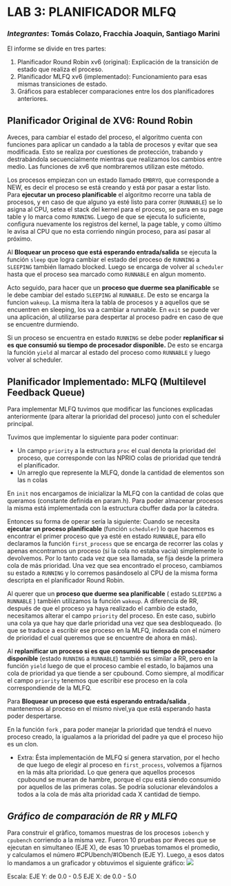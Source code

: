# LAB 3: PLANIFICADOR MLFQ

### *Integrantes*: Tomás Colazo, Fracchia Joaquin, Santiago Marini

El informe se divide en tres partes:
 1. Planificador Round Robin xv6 (original): Explicación de la transición de estado que realiza el proceso. 
 2. Planificador MLFQ xv6 (implementado): Funcionamiento para esas mismas transiciones de estado.
 3. Gráficos para establecer comparaciones entre los dos planificadores anteriores.
## **Planificador Original de XV6: Round Robin**
Aveces, para cambiar el estado del proceso, el algoritmo cuenta con funciones para aplicar un candado a la tabla de procesos y evitar que sea modificada. Esto se realiza por cuestiones de protección, trabando y destrabándola secuencialmente mientras que realizamos los cambios entre medio. Las funciones de xv6 que nombraremos utilizan este método.

Los procesos empiezan con un estado llamado ```EMBRYO```, que corresponde a NEW, es decir el proceso se está creando y está por pasar a estar listo.
Para **ejecutar un proceso planificable** el algoritmo recorre una tabla de procesos, y en caso de que alguno ya esté listo para correr (```RUNNABLE```) se lo asigna al CPU, setea el stack del kernel para el proceso, se para en su page table y lo marca como ```RUNNING```. Luego de que se ejecuta lo suficiente, configura nuevamente los registros del kernel, la page table, y como último le avisa al CPU que no esta corriendo ningún proceso, para así pasar al próximo.


Al **Bloquear un proceso que está esperando entrada/salida** se ejecuta la función ```sleep``` que logra cambiar el estado del proceso de ```RUNNING``` a ```SLEEPING``` también llamado blocked. Luego se encarga de volver al ```scheduler``` hasta que el proceso sea marcado como ```RUNNABLE``` en algun momento.

Acto seguido, para hacer que un **proceso que duerme sea planificable** se le debe cambiar del estado ```SLEEPING``` al ```RUNNABLE```. De esto se encarga la funcion ```wakeup```. La misma itera la tabla de procesos y a aquellos que se encuentren en sleeping, los va a cambiar a runnable. En ```exit``` se puede ver una aplicación, al utilizarse para despertar al proceso padre en caso de que se encuentre durmiendo.

Si un  proceso se encuentra en estado ```RUNNING``` se debe poder **replanificar si es que consumió su tiempo de procesador disponible.**
De esto se encarga la función ```yield``` al marcar al estado del proceso como ```RUNNABLE``` y luego volver al scheduler. 

## **Planificador Implementado: MLFQ (Multilevel Feedback Queue)**
Para implementar MLFQ tuvimos que modificar las funciones explicadas anteriormente (para alterar la prioridad del proceso) junto con el scheduler principal.

Tuvimos que implementar lo siguiente para poder continuar:
 * Un campo ```priority``` a la estructura ```proc``` el cual denota la prioridad del proceso, que corresponde con las NPRIO colas de prioridad que tendrá el planificador.
 * Un arreglo que represente la MLFQ, donde la cantidad de elementos son las n colas

En ```init``` nos encargamos de inicializar la MLFQ con la cantidad de colas que queramos (constante definida en  param.h). Para poder almacenar procesos la misma está implementada con la estructura cbuffer dada por la cátedra.


Entonces su forma de operar sería la siguiente:
Cuando se necesita **ejecutar un proceso planificable** (función  ```scheduler```) lo que hacemos es encontrar el primer proceso que ya esté en estado  ```RUNNABLE```, para ello declaramos la función  ```first_process``` que se encarga de recorrer las colas y apenas encontramos un proceso (si la cola no estaba vacia) simplemente lo devolvemos. Por lo tanto cada vez que sea llamada, se fija desde la primera cola de más prioridad.
Una vez que sea encontrado el proceso,  cambiamos su estado a  ```RUNNING``` y lo corremos pasándoselo al CPU de la misma forma descripta en el planificador Round Robin.
 
Al querer que un **proceso que duerme sea planificable** ( estado ```SLEEPING``` a ```RUNNABLE``` ) también utilizamos la función ```wakeup```. A diferencia de RR, después de que el proceso ya haya realizado el cambio de estado, necesitamos alterar el campo ```priority``` del proceso.
En este caso, subirlo una cola ya que hay que darle prioridad una vez que sea desbloqueado. (lo que se traduce a escribir ese proceso en la MLFQ, indexada con el número de prioridad el cual queremos que se encuentre de ahora en más).

 Al **replanificar un proceso si es que consumió su tiempo de procesador disponible** (estado ```RUNNING``` a ```RUNNABLE```) también es similar a RR, pero en la función ```yield``` luego de que el proceso cambie el estado, lo bajamos una cola de prioridad ya que tiende a ser cpubound. Como siempre, al modificar el campo ```priority``` tenemos que escribir ese proceso en la cola correspondiende de la MLFQ.
 
Para **Bloquear un proceso que está esperando entrada/salida** , mantenemos al proceso en el mismo nivel,ya que está esperando hasta poder despertarse.
 
 En la función ```fork``` , para poder manejar la prioridad que tendrá el nuevo proceso creado, la igualamos a la prioridad del padre ya que el proceso hijo es un clon.
 
 * Extra: Ésta implementación de MLFQ sí genera starvation, por el hecho de que luego de elegir al proceso en ```first_process```, volvemos a fijarnos en la más alta prioridad. Lo que genera que aquellos procesos cpubound se mueran de hambre, porque el cpu está siendo consumido por aquellos de las primeras colas. Se podría solucionar elevándolos a todos a la cola de más alta prioridad cada X cantidad de tiempo. 

## ***Gráfico de comparación de RR y MLFQ***
Para construir el gràfico, tomamos muestras de los procesos ```iobench``` y ```cpubench``` corriendo a la misma vez. Fueron 10 pruebas por #veces que se ejecutan en simultaneo (EJE X), de esas 10 pruebas tomamos el promedio, y calculamos el número #CPUbench/#IObench (EJE Y). Luego, a esos datos lo mandamos a un graficador y obtuvimos el siguiente gráfico:
![](https://i.ibb.co/SN0xpRX/10aseg-graph.png)

Escala: EJE Y: de 0.0 - 0.5
        EJE X: de 0.0 - 5.0
